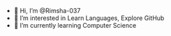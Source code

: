 - 👋 Hi, I’m @Rimsha-037
- 👀 I’m interested in Learn Languages, Explore GitHub
- 🌱 I’m currently learning Computer Science


<!---
Rimsha-037/Rimsha-037 is a ✨ special ✨ repository because its `README.md` (this file) appears on your GitHub profile.
You can click the Preview link to take a look at your changes.
--->
